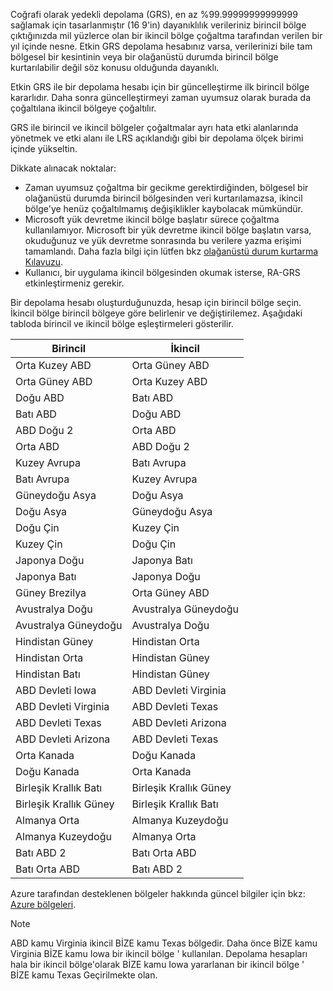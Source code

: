 Coğrafi olarak yedekli depolama (GRS), en az %99.99999999999999 sağlamak için tasarlanmıştır (16 9'in) dayanıklılık verileriniz birincil bölge çıktığınızda mil yüzlerce olan bir ikincil bölge çoğaltma tarafından verilen bir yıl içinde nesne. Etkin GRS depolama hesabınız varsa, verilerinizi bile tam bölgesel bir kesintinin veya bir olağanüstü durumda birincil bölge kurtarılabilir değil söz konusu olduğunda dayanıklı.

Etkin GRS ile bir depolama hesabı için bir güncelleştirme ilk birincil bölge kararlıdır. Daha sonra güncelleştirmeyi zaman uyumsuz olarak burada da çoğaltılana ikincil bölgeye çoğaltılır.

GRS ile birincil ve ikincil bölgeler çoğaltmalar ayrı hata etki alanlarında yönetmek ve etki alanı ile LRS açıklandığı gibi bir depolama ölçek birimi içinde yükseltin.

Dikkate alınacak noktalar:

* Zaman uyumsuz çoğaltma bir gecikme gerektirdiğinden, bölgesel bir olağanüstü durumda birincil bölgesinden veri kurtarılamazsa, ikincil bölge'ye henüz çoğaltılmamış değişiklikler kaybolacak mümkündür.
* Microsoft yük devretme ikincil bölge başlatır sürece çoğaltma kullanılamıyor. Microsoft bir yük devretme ikincil bölge başlatın varsa, okuduğunuz ve yük devretme sonrasında bu verilere yazma erişimi tamamlandı. Daha fazla bilgi için lütfen bkz [olağanüstü durum kurtarma Kılavuzu](../articles/storage/common/storage-disaster-recovery-guidance.md).
* Kullanıcı, bir uygulama ikincil bölgesinden okumak isterse, RA-GRS etkinleştirmeniz gerekir.

Bir depolama hesabı oluşturduğunuzda, hesap için birincil bölge seçin. İkincil bölge birincil bölgeye göre belirlenir ve değiştirilemez. Aşağıdaki tabloda birincil ve ikincil bölge eşleştirmeleri gösterilir.

| Birincil | İkincil |
| --- | --- |
| Orta Kuzey ABD | Orta Güney ABD |
| Orta Güney ABD | Orta Kuzey ABD |
| Doğu ABD | Batı ABD |
| Batı ABD | Doğu ABD |
| ABD Doğu 2 | Orta ABD |
| Orta ABD | ABD Doğu 2 |
| Kuzey Avrupa | Batı Avrupa |
| Batı Avrupa | Kuzey Avrupa |
| Güneydoğu Asya | Doğu Asya |
| Doğu Asya | Güneydoğu Asya |
| Doğu Çin | Kuzey Çin |
| Kuzey Çin | Doğu Çin |
| Japonya Doğu | Japonya Batı |
| Japonya Batı | Japonya Doğu |
| Güney Brezilya | Orta Güney ABD |
| Avustralya Doğu | Avustralya Güneydoğu |
| Avustralya Güneydoğu | Avustralya Doğu |
| Hindistan Güney | Hindistan Orta |
| Hindistan Orta | Hindistan Güney |
| Hindistan Batı | Hindistan Güney |
| ABD Devleti Iowa | ABD Devleti Virginia |
| ABD Devleti Virginia | ABD Devleti Texas |
| ABD Devleti Texas | ABD Devleti Arizona |
| ABD Devleti Arizona | ABD Devleti Texas |
| Orta Kanada | Doğu Kanada |
| Doğu Kanada | Orta Kanada |
| Birleşik Krallık Batı | Birleşik Krallık Güney |
| Birleşik Krallık Güney | Birleşik Krallık Batı |
| Almanya Orta | Almanya Kuzeydoğu |
| Almanya Kuzeydoğu | Almanya Orta |
| Batı ABD 2 | Batı Orta ABD |
| Batı Orta ABD | Batı ABD 2 |

Azure tarafından desteklenen bölgeler hakkında güncel bilgiler için bkz: [Azure bölgeleri](https://azure.microsoft.com/regions/).

>[!NOTE]  
> ABD kamu Virginia ikincil BİZE kamu Texas bölgedir. Daha önce BİZE kamu Virginia BİZE kamu Iowa bir ikincil bölge ' kullanılan. Depolama hesapları hala bir ikincil bölge'olarak BİZE kamu Iowa yararlanan bir ikincil bölge ' BİZE kamu Texas Geçirilmekte olan.
>
>
